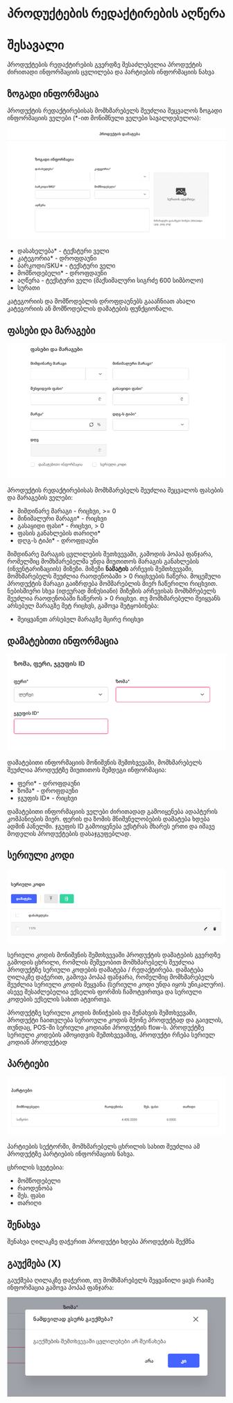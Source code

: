 # პროდუქტების რედაქტირების აღწერა

# **შესავალი**

პროდუქტების რედაქტირების გვერდზე შესაძლებელია პროდუქტის ძირითადი ინფორმაციის ცვლილება და პარტიების ინფორმაციის ნახვა

## ზოგადი ინფორმაცია

პროდუქტის რედაქტირებისას მომხმარებელს შეუძლია შეცვალოს ზოგადი ინფორმაციის ველები (*-ით მონიშნული ველები სავალდებულოა):

![ზოგადი ინფორმაცია](images/general.png)

- დასახელება* - ტექსტური ველი
- კატეგორია* - დროფდაუნი
- ბარკოდი/SKU* - ტექსტური ველი
- მომწოდებელი* - დროფდაუნი
- აღწერა - ტექსტური ველი (მაქსიმალური სიგრძე 600 სიმბოლო)
- სურათი

კატეგორიის და მომწოდებლის დროფდაუნებს გაააჩნიათ ახალი კატეგორიის ან მომწოდებლის დამატების ფუნქციონალი.

## ფასები და მარაგები

![ფასები და მარაგები](images/price_stock.png)

პროდუქტის რედაქტირებისას მომხმარებელს შეუძლია შეცვალოს ფასების და მარაგების ველები:

- მიმდინარე მარაგი - რიცხვი, >= 0
- მინიმალური მარაგი* - რიცხვი
- გასაყიდი ფასი* - რიცხვი, > 0
- ფასის განახლების თარიღი*
- დღგ-ს ტიპი* - დროფდაუნი

მიმდინარე მარაგის ცვლილების შეთხვევაში, გამოდის პოპაპ ფანჯარა, რომელშიც მომხმარებელმა უნდა მიუთითოს მარაგის განახლების (ინვენტარიზაციის) მიზეზი.
მიზეზი **ნამატის** არჩევის შემთხვევაში, მომხმარებელს შეუძლია რაოდენობაში  > 0 რიცხვების ჩაწერა. მოცემული პროდუქტის მარაგი გაიზრდება მომმარებლის მიერ ჩაწერილი რიცხვით. ნებისმიერი სხვა (იდეურად მინუსიანი) მიზეზის არჩევისას მომხმრებელს შეუძლია რაოდენობაში ჩაწეროს > 0 რიცხვი. თუ მომხმარებელი შეიყვანს არსებულ მარაგზე მეტ რიცხვს, გამოვა შეტყობინება:

- შეიყვანეთ არსებულ მარაგზე მცირე რიცხვი

## დამატებითი ინფორმაცია

![დამატებითი ინფორმაცია](images/additional.png)

დამატებითი ინფორმაციის მონიშვნის შემთხვევაში, მომხმარებელს შეუძლია პროდუქტზე მიუთითოს შემდეგი ინფორმაცია:

- ფერი* - დროფდაუნი
- ზომა* - დროფდაუნი
- ჯგუფის ID* - რიცხვი

დამატებითი ინფორმაციის ველები ძირითადად გამოიყენება ადაპტერის კომპანიების მიერ. ფერის და ზომის მნიშვნელობების დამატება ხდება ადმინ პანელში. ჯგუფის ID გამოიყენება ექსტრას მხარეს ერთი და იმავე მოდელის პროდუქტების დასაჯგუფებლად.

## სერიული კოდი

![სერიული კოდი](images/imei.png)

სერიული კოდის მონიშვნის შემთხვევაში პროდუქტის დამატების გვერდზე გამოდის ცხრილი, რომლის მეშვეობით მომხმარებელს შეუძლია პროდუქტზე სერიული კოდების დამატება / რედაქტირება.
დამატება ღილაკზე დაჭერით, გამოვა პოპაპ ფანჯარა, რომელშიც მომხმარებელს შეუძლია სერიული კოდის შეყვანა (სერიული კოდი უნდა იყოს უნიკალური). ასევე შესაძლებელია ექსელის ფორმის ჩამოტვირთვა და სერიული კოდების ექსელის სახით ატვირთვა.

პროდუქტზე სერიული კოდის მინიჭების და შენახვის შემთხვევაში, პროდუქტი ჩაითვლება სერიოული კოდის მქონე პროდუქტად და გაივლის, თუნდაც, POS-ში სერიული კოდიანი პროდუქტის flow-ს. პროდუქტზე სერიული კოდების ამოყიდვის შემთხვევაშიც, პროდუქტი რჩება სერიულ კოდიან პროდუქტად

## პარტიები

![პარტიები](images/lots.png)

პარტიების სექტორში, მომხმარებელს ცხრილის სახით შეუძლია ამ პროდუქტზე პარტიების ინფორმაციის ნახვა.

ცხრილის სვეტებია:

- მომწოდებელი
- რაოდენობა
- შეს. ფასი
- თარიღი

## შენახვა

შენახვა ღილაკზე დაჭერით პროდუქტი ხდება პროდუქტის შექმნა

## გაუქმება (X)

გაუქმება ღილაკზე დაჭერით, თუ მომხმარებელს შეყვანილი ყავს რაიმე ინფორმაცია გამოვა პოპაპ ფანჯარა:

![გაუქმება](images/cancel.png)